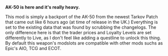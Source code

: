**AK-50 is here and it's really heavy.**

This mod is simply a backport of the AK-50 from the newest Tarkov Patch that came out like 6 hours ago (at time of release in the UK.) Everything is set to the existing data that was found by scrubbing the changelogs. 
The only difference here is that the trader prices and Loyalty Levels are set differently to Live, as I don't feel like adding a questline to unlock this thing. By default this weapon's modslots are compatible with other mods suchs as Epic's AIO, TCG and ECOT.
